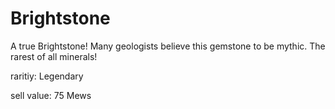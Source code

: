 # Brightstone

A true Brightstone! Many geologists believe this gemstone to be mythic. The rarest of all minerals!

raritiy: Legendary

sell value: 75 Mews